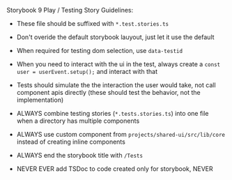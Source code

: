 Storybook 9 Play / Testing Story Guidelines:
- These file should be suffixed with `*.test.stories.ts`
- Don't overide the default storybook lauyout, just let it use the default
- When required for testing dom selection, use `data-testid`
- When you need to interact with the ui in the test, always create a `const user = userEvent.setup();` and interact with that
- Tests should simulate the the interaction the user would take, not call component apis directly (these should test the behavior, not the implementation)


- ALWAYS combine testing stories (`*.tests.stories.ts`) into one file when a directory has multiple components
- ALWAYS use custom component from `projects/shared-ui/src/lib/core` instead of creating inline components
<!--
This is for a clean separation of stories in thw storybook interface
-->
- ALWAYS end the storybook title with `/Tests`

- NEVER EVER add TSDoc to code created only for storybook, NEVER

